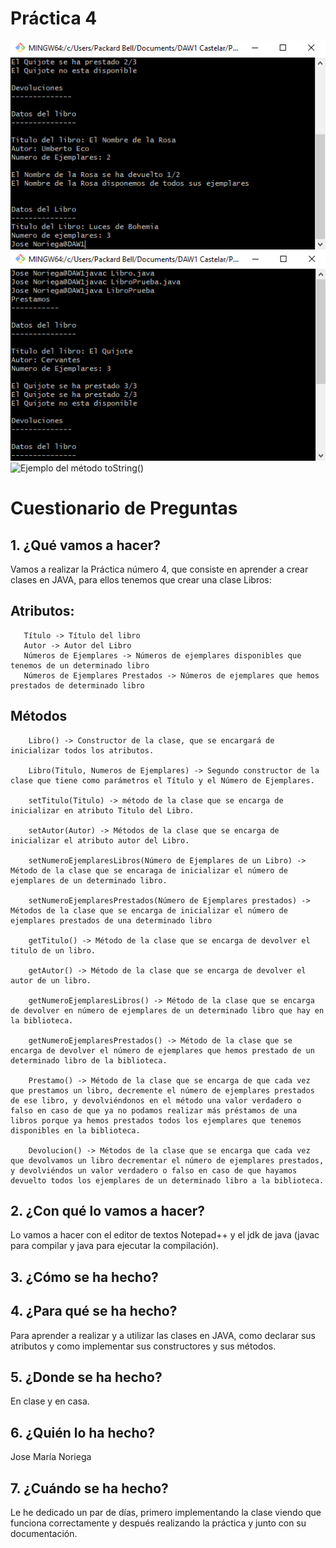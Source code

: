 # Práctica 4 

![Devoluciones](./img/Devoluciones.png)
![Préstamos](./img/Prestamos.png)
![Ejemplo del método toString()](./img/Datos.png)

# Cuestionario de Preguntas

## 1. ¿Qué vamos a hacer?
Vamos a realizar la Práctica número 4, que consiste en aprender a crear clases en JAVA, para ellos tenemos que crear una 
clase Libros:

  Atributos:
  ---------
       Título -> Título del libro 
       Autor -> Autor del Libro
       Números de Ejemplares -> Números de ejemplares disponibles que tenemos de un determinado libro 
       Números de Ejemplares Prestados -> Números de ejemplares que hemos prestados de determinado libro

  Métodos
  -------
        Libro() -> Constructor de la clase, que se encargará de inicializar todos los atributos.

        Libro(Titulo, Numeros de Ejemplares) -> Segundo constructor de la clase que tiene como parámetros el Título y el Número de Ejemplares.

        setTitulo(Titulo) -> método de la clase que se encarga de inicializar en atributo Titulo del Libro.

        setAutor(Autor) -> Métodos de la clase que se encarga de inicializar el atributo autor del Libro.

        setNumeroEjemplaresLibros(Número de Ejemplares de un Libro) -> Método de la clase que se encaraga de inicializar el número de ejemplares de un determinado libro.

        setNumeroEjemplaresPrestados(Número de Ejemplares prestados) -> Métodos de la clase que se encarga de inicializar el número de ejemplares prestados de una determinado libro

        getTitulo() -> Método de la clase que se encarga de devolver el titulo de un libro.

        getAutor() -> Método de la clase que se encarga de devolver el autor de un libro.

        getNumeroEjemplaresLibros() -> Método de la clase que se encarga de devolver en número de ejemplares de un determinado libro que hay en la biblioteca.

        getNumeroEjemplaresPrestados() -> Método de la clase que se encarga de devolver el número de ejemplares que hemos prestado de un determinado libro de la biblioteca.

        Prestamo() -> Método de la clase que se encarga de que cada vez que prestamos un libro, decremente el número de ejemplares prestados de ese libro, y devolviéndonos en el método una valor verdadero o falso en caso de que ya no podamos realizar más préstamos de una libros porque ya hemos prestados todos los ejemplares que tenemos disponibles en la biblioteca.

        Devolucion() -> Métodos de la clase que se encarga que cada vez que devolvamos un libro decrementar el número de ejemplares prestados, y devolviéndos un valor verdadero o falso en caso de que hayamos devuelto todos los ejemplares de un determinado libro a la biblioteca.
              
## 2. ¿Con qué lo vamos a hacer?
Lo vamos a hacer con el editor de textos Notepad++ y el jdk de java (javac para compilar y java para ejecutar la compilación).

## 3. ¿Cómo se ha hecho?


## 4. ¿Para qué se ha hecho?
Para aprender a realizar y a utilizar las clases en JAVA, como declarar sus atributos y como implementar sus constructores y sus métodos.  

## 5. ¿Donde se ha hecho?
En clase y en casa.

## 6. ¿Quién lo ha hecho?
Jose María Noriega

## 7. ¿Cuándo se ha hecho?
Le he dedicado un par de días, primero implementando la clase viendo que funciona correctamente y después realizando la práctica y junto con su documentación.


